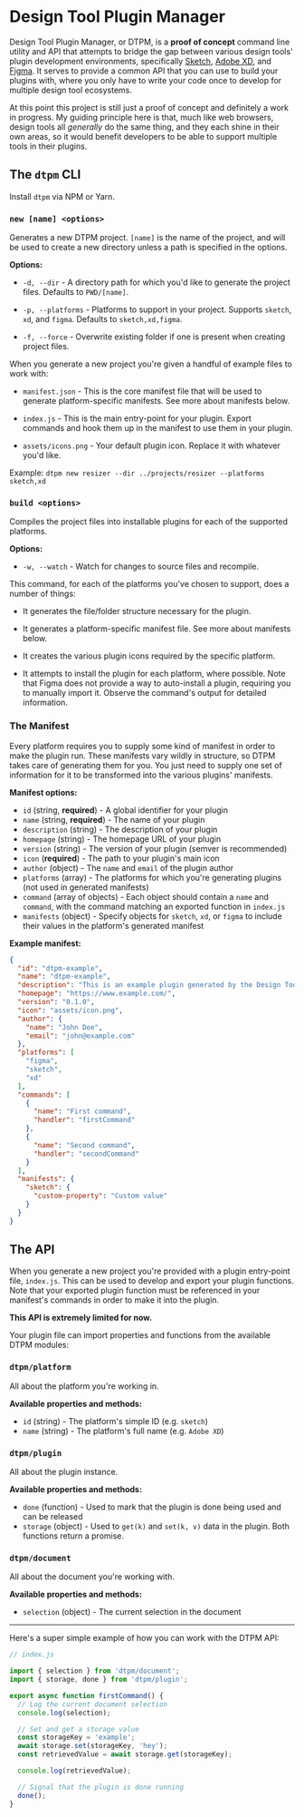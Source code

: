 # Design Tool Plugin Manager

Design Tool Plugin Manager, or DTPM, is a **proof of concept** command line utility and API that attempts to bridge the gap between various design tools' plugin development environments, specifically [Sketch](https://www.sketch.com/), [Adobe XD](https://www.adobe.com/products/xd.html), and [Figma](https://www.figma.com/). It serves to provide a common API that you can use to build your plugins with, where you only have to write your code once to develop for multiple design tool ecosystems.

At this point this project is still just a proof of concept and definitely a work in progress. My guiding principle here is that, much like web browsers, design tools all _generally_ do the same thing, and they each shine in their own areas, so it would benefit developers to be able to support multiple tools in their plugins.

## The `dtpm` CLI

Install `dtpm` via NPM or Yarn.

### `new [name] <options>`

Generates a new DTPM project. `[name]` is the name of the project, and will be used to create a new directory unless a path is specified in the options.

**Options:**

- `-d, --dir` - A directory path for which you'd like to generate the project files. Defaults to `PWD/[name]`.

- `-p, --platforms` - Platforms to support in your project. Supports `sketch`, `xd`, and `figma`. Defaults to `sketch,xd,figma`.

- `-f, --force` - Overwrite existing folder if one is present when creating project files.

When you generate a new project you're given a handful of example files to work with:

- `manifest.json` - This is the core manifest file that will be used to generate platform-specific manifests. See more about manifests below.

- `index.js` - This is the main entry-point for your plugin. Export commands and hook them up in the manifest to use them in your plugin.

- `assets/icons.png` - Your default plugin icon. Replace it with whatever you'd like.

Example: `dtpm new resizer --dir ../projects/resizer --platforms sketch,xd`

### `build <options>`

Compiles the project files into installable plugins for each of the supported platforms.

**Options:**

- `-w, --watch` - Watch for changes to source files and recompile.

This command, for each of the platforms you've chosen to support, does a number of things:

- It generates the file/folder structure necessary for the plugin.

- It generates a platform-specific manifest file. See more about manifests below.

- It creates the various plugin icons required by the specific platform.

- It attempts to install the plugin for each platform, where possible. Note that Figma does not provide a way to auto-install a plugin, requiring you to manually import it. Observe the command's output for detailed information.

### The Manifest

Every platform requires you to supply some kind of manifest in order to make the plugin run. These manifests vary wildly in structure, so DTPM takes care of generating them for you. You just need to supply one set of information for it to be transformed into the various plugins' manifests.

**Manifest options:**

- `id` (string, **required**) - A global identifier for your plugin
- `name` (string, **required**) - The name of your plugin
- `description` (string) - The description of your plugin
- `homepage` (string) - The homepage URL of your plugin
- `version` (string) - The version of your plugin (semver is recommended)
- `icon` (**required**) - The path to your plugin's main icon
- `author` (object) - The `name` and `email` of the plugin author
- `platforms` (array) - The platforms for which you're generating plugins (not used in generated manifests)
- `command` (array of objects) - Each object should contain a `name` and `command`, with the command matching an exported function in `index.js`
- `manifests` (object) - Specify objects for `sketch`, `xd`, or `figma` to include their values in the platform's generated manifest

**Example manifest:**

```json
{
  "id": "dtpm-example",
  "name": "dtpm-example",
  "description": "This is an example plugin generated by the Design Tool Plugin Manager",
  "homepage": "https://www.example.com/",
  "version": "0.1.0",
  "icon": "assets/icon.png",
  "author": {
    "name": "John Doe",
    "email": "john@example.com"
  },
  "platforms": [
    "figma",
    "sketch",
    "xd"
  ],
  "commands": [
    {
      "name": "First command",
      "handler": "firstCommand"
    },
    {
      "name": "Second command",
      "handler": "secondCommand"
    }
  ],
  "manifests": {
    "sketch": {
      "custom-property": "Custom value"
    }
  }
}
```

## The API

When you generate a new project you're provided with a plugin entry-point file, `index.js`. This can be used to develop and export your plugin functions. Note that your exported plugin function must be referenced in your manifest's commands in order to make it into the plugin.

**This API is extremely limited for now.**

Your plugin file can import properties and functions from the available DTPM modules:

### `dtpm/platform`

All about the platform you're working in.

**Available properties and methods:**

- `id` (string) - The platform's simple ID (e.g. `sketch`)
- `name` (string) - The platform's full name (e.g. `Adobe XD`)

### `dtpm/plugin`

All about the plugin instance.

**Available properties and methods:**

- `done` (function) - Used to mark that the plugin is done being used and can be released
- `storage` (object) - Used to `get(k)` and `set(k, v)` data in the plugin. Both functions return a promise.

### `dtpm/document`

All about the document you're working with.

**Available properties and methods:**

- `selection` (object) - The current selection in the document

---

Here's a super simple example of how you can work with the DTPM API:

```javascript
// index.js

import { selection } from 'dtpm/document';
import { storage, done } from 'dtpm/plugin';

export async function firstCommand() {
  // Log the current document selection
  console.log(selection);

  // Set and get a storage value
  const storageKey = 'example';
  await storage.set(storageKey, 'hey');
  const retrievedValue = await storage.get(storageKey);

  console.log(retrievedValue);

  // Signal that the plugin is done running
  done();
}
```
